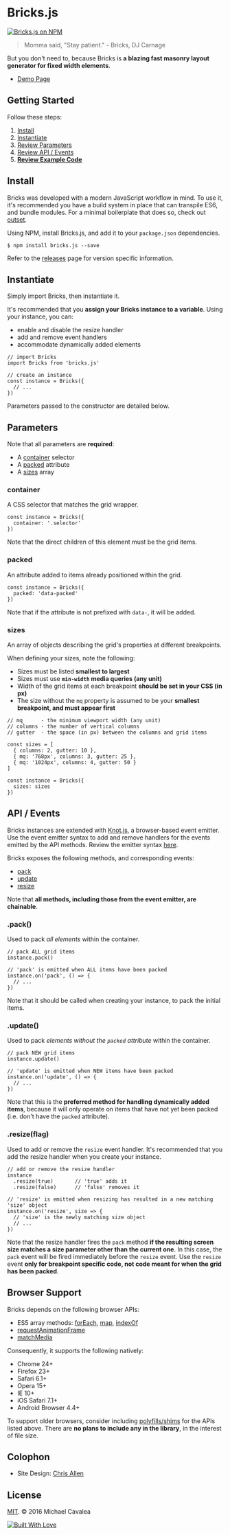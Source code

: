 # Bricks.js

[![Bricks.js on NPM](https://img.shields.io/npm/v/bricks.js.svg?style=flat-square)](https://www.npmjs.com/package/bricks.js)

> Momma said, "Stay patient." - Bricks, DJ Carnage

But you don't need to, because Bricks is **a blazing fast masonry layout generator for fixed width elements**.

* [Demo Page](http://callmecavs.com/bricks.js/)

## Getting Started

Follow these steps:

1. [Install](#install)
2. [Instantiate](#instantiate)
3. [Review Parameters](#parameters)
4. [Review API / Events](#api--events)
5. **[Review Example Code](https://github.com/callmecavs/bricks.js/tree/master/examples)**

## Install

Bricks was developed with a modern JavaScript workflow in mind. To use it, it's recommended you have a build system in place that can transpile ES6, and bundle modules. For a minimal boilerplate that does so, check out [outset](https://github.com/callmecavs/outset).

Using NPM, install Bricks.js, and add it to your `package.json` dependencies.

```
$ npm install bricks.js --save
```

Refer to the [releases](https://github.com/callmecavs/bricks.js/releases) page for version specific information.

## Instantiate

Simply import Bricks, then instantiate it.

It's recommended that you **assign your Bricks instance to a variable**. Using your instance, you can:

* enable and disable the resize handler
* add and remove event handlers
* accommodate dynamically added elements

```es6
// import Bricks
import Bricks from 'bricks.js'

// create an instance
const instance = Bricks({
  // ...
})
```

Parameters passed to the constructor are detailed below.

## Parameters

Note that all parameters are **required**:

* A [container](#container) selector
* A [packed](#packed) attribute
* A [sizes](#sizes) array

### container

A CSS selector that matches the grid wrapper.

```es6
const instance = Bricks({
  container: '.selector'
})
```

Note that the direct children of this element must be the grid items.

### packed

An attribute added to items already positioned within the grid.

```es6
const instance = Bricks({
  packed: 'data-packed'
})
```

Note that if the attribute is not prefixed with `data-`, it will be added.

### sizes

An array of objects describing the grid's properties at different breakpoints.

When defining your sizes, note the following:

* Sizes must be listed **smallest to largest**
* Sizes must use **`min-width` media queries (any unit)**
* Width of the grid items at each breakpoint **should be set in your CSS (in px)**
* The size without the `mq` property is assumed to be your **smallest breakpoint, and must appear first**

```es6
// mq      - the minimum viewport width (any unit)
// columns - the number of vertical columns
// gutter  - the space (in px) between the columns and grid items

const sizes = [
  { columns: 2, gutter: 10 },
  { mq: '768px', columns: 3, gutter: 25 },
  { mq: '1024px', columns: 4, gutter: 50 }
]

const instance = Bricks({
  sizes: sizes
})
```

## API / Events

Bricks instances are extended with [Knot.js](https://github.com/callmecavs/knot.js), a browser-based event emitter. Use the event emitter syntax to add and remove handlers for the events emitted by the API methods. Review the emitter syntax [here](https://github.com/callmecavs/knot.js#api).

Bricks exposes the following methods, and corresponding events:

* [pack](#pack)
* [update](#update)
* [resize](#resize)

Note that **all methods, including those from the event emitter, are chainable**.

### .pack()

Used to pack _all elements_ within the container.

```es6
// pack ALL grid items
instance.pack()

// 'pack' is emitted when ALL items have been packed
instance.on('pack', () => {
  // ...
})
```

Note that it should be called when creating your instance, to pack the initial items.

### .update()

Used to pack _elements without the `packed` attribute_ within the container.

```es6
// pack NEW grid items
instance.update()

// 'update' is emitted when NEW items have been packed
instance.on('update', () => {
  // ...
})
```

Note that this is the **preferred method for handling dynamically added items**, because it will only operate on items that have not yet been packed (i.e. don't have the `packed` attribute).

### .resize(flag)

Used to add or remove the `resize` event handler. It's recommended that you add the resize handler when you create your instance.

```es6
// add or remove the resize handler
instance
  .resize(true)       // 'true' adds it
  .resize(false)      // 'false' removes it

// 'resize' is emitted when resizing has resulted in a new matching 'size' object
instance.on('resize', size => {
  // 'size' is the newly matching size object
  // ...
})
```

Note that the resize handler fires the `pack` method **if the resulting screen size matches a size parameter other than the current one**. In this case, the `pack` event will be fired immediately before the `resize` event. Use the `resize` event **only for breakpoint specific code, not code meant for when the grid has been packed**.

## Browser Support

Bricks depends on the following browser APIs:

* ES5 array methods: [forEach](https://developer.mozilla.org/en-US/docs/Web/JavaScript/Reference/Global_Objects/Array/forEach), [map](https://developer.mozilla.org/en-US/docs/Web/JavaScript/Reference/Global_Objects/Array/map), [indexOf](https://developer.mozilla.org/en-US/docs/Web/JavaScript/Reference/Global_Objects/Array/indexOf)
* [requestAnimationFrame](https://developer.mozilla.org/en-US/docs/Web/API/window/requestAnimationFrame)
* [matchMedia](https://developer.mozilla.org/en-US/docs/Web/API/Window/matchMedia)

Consequently, it supports the following natively:

* Chrome 24+
* Firefox 23+
* Safari 6.1+
* Opera 15+
* IE 10+
* iOS Safari 7.1+
* Android Browser 4.4+

To support older browsers, consider including [polyfills/shims](https://github.com/Modernizr/Modernizr/wiki/HTML5-Cross-Browser-Polyfills) for the APIs listed above. There are **no plans to include any in the library**, in the interest of file size.

## Colophon

* Site Design: [Chris Allen](https://dribbble.com/cp_allen)

## License

[MIT](https://opensource.org/licenses/MIT). © 2016 Michael Cavalea

[![Built With Love](http://forthebadge.com/images/badges/built-with-love.svg)](http://forthebadge.com)
